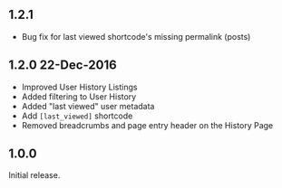 ## 1.2.1

- Bug fix for last viewed shortcode's missing permalink (posts)

## 1.2.0 22-Dec-2016

- Improved User History Listings
- Added filtering to User History
- Added "last viewed" user metadata
- Add `[last_viewed]` shortcode
- Removed breadcrumbs and page entry header on the History Page

## 1.0.0

Initial release.